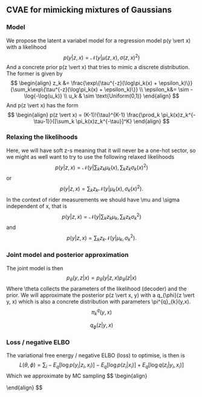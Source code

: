 

## CVAE for mimicking mixtures of Gaussians

### Model

We propose the latent a variabel model for a regression model p(y \vert x)  with a likelihood
$$
p(y \vert z, x) = \mathcal{N}(y \vert \mu(z,x), \sigma(z,x)^2)
$$
And a concrete prior p(z \vert x) that tries to mimic a discrete distribution. The former is given by
$$
\begin{align}
z_k &= \frac{\exp\{\tau^{-z}(\log\pi_k(x) + \epsilon_k)\}}{\sum_k\exp\{\tau^{-z}(\log\pi_k(x) + \epsilon_k)\}}
\\
\epsilon_k&= \sim -\log{-\log(u_k)}
\\
u_k & \sim \text{Uniform(0,1)}
\end{align}
$$
And p(z \vert x) has the form 
$$
\begin{align}
	p(z \vert x) = (K-1)!{\tau}^{K-1} 
    \frac{\prod_k \pi_k(x)z_k^{-\tau-1}}{[\sum_k \pi_k(x)z_k^{-\tau}]^K}
\end{align}
$$

### Relaxing the likelihoods

Here, we will have soft z-s meaning that it will never be a one-hot sector, so we might as well want to try to use the following relaxed likelihoods 
$$
p(y \vert z, x) = \mathcal{N}(y \vert \sum_k z_k\mu_k(x), \sum_k z_k\sigma_k(x)^2)
$$
or
$$
p(y \vert z, x) = \sum_k z_k \mathcal{N}(y \vert \mu_k(x), \sigma_k(x)^2).
$$
In the context of rider measurements we should have \mu and \sigma independent of x, that is 
$$
p(y \vert z, x) = \mathcal{N}(y \vert \sum_k z_k\mu_k, \sum_k z_k\sigma_k^2)
$$
and
$$
p(y \vert z, x) = \sum_k z_k \mathcal{N}(y \vert \mu_k, \sigma_k^2).
$$


### Joint model and posterior approximation

The joint model is then
$$
p_{\theta}(y, z \vert x) = p_{\theta}(y \vert z, x) p_{\theta}(z \vert x)
$$
Where \theta collects the parameters of the likelihood (decoder) and the prior.  We will approximate the posterior p(z \vert x, y)  with a q_{\phi}(z \vert y, x)   which is also a concrete distribution  with parameters \pi^{q}_{k}(y,x). 
$$
\pi^{q}_{k}(y,x)
$$

$$
q_{\phi}(z \vert y, x) 
$$


### Loss / negative ELBO

The variational free energy  / negative ELBO (loss) to optimise, is then is
$$
L(\theta, \phi) = \sum_i -E_{q}[\log p(y_i \vert z_i, x_i)] -E_{q}[\log p(z_i \vert x_i)] + E_{q}[\log q(z_i \vert y_i, x_i)]
$$
Which we approximate by MC sampling
$$
\begin{align}

\end{align}
$$
